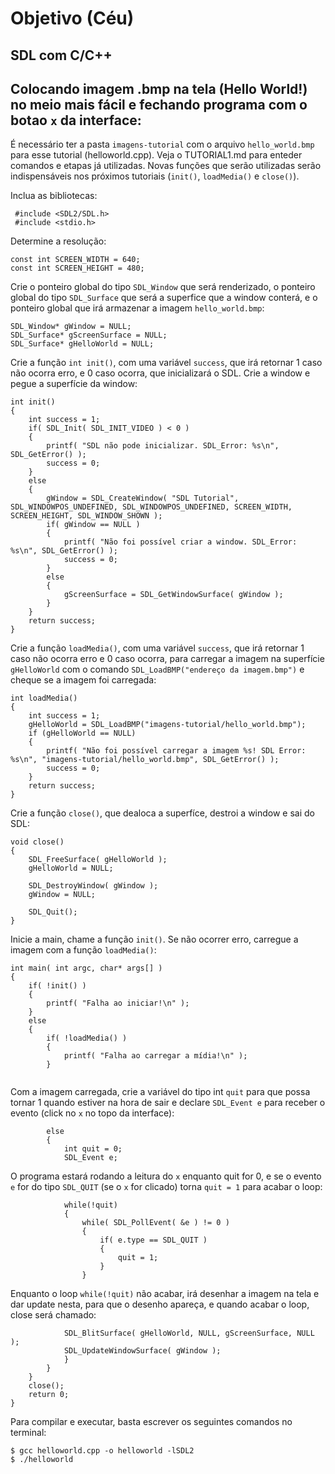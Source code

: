 # Objetivo (Céu)

## SDL com C/C++

## Colocando imagem .bmp na tela (Hello World!) no meio mais fácil e fechando programa com o botao `x` da interface:

É necessário ter a pasta `imagens-tutorial` com o arquivo `hello_world.bmp` para esse tutorial (helloworld.cpp). Veja o TUTORIAL1.md para enteder comandos e etapas já utilizadas. Novas funções que serão utilizadas serão indispensáveis nos próximos tutoriais (`init()`, `loadMedia()` e `close()`).

Inclua as bibliotecas:

```
 #include <SDL2/SDL.h>
 #include <stdio.h>
```

Determine a resolução:

```
const int SCREEN_WIDTH = 640; 
const int SCREEN_HEIGHT = 480; 
```

Crie o ponteiro global do tipo `SDL_Window` que será renderizado, o ponteiro global do tipo `SDL_Surface` que será a superfice que a window conterá, e o ponteiro global que irá armazenar a imagem `hello_world.bmp`:

```
SDL_Window* gWindow = NULL;	
SDL_Surface* gScreenSurface = NULL;	
SDL_Surface* gHelloWorld = NULL; 
```

Crie a função `int init()`, com uma variável `success`, que irá retornar 1 caso não ocorra erro, e 0 caso ocorra, que inicializará o SDL. Crie a window e pegue a superfície da window:

```
int init()
{
	int success = 1;
	if( SDL_Init( SDL_INIT_VIDEO ) < 0 )
	{
		printf( "SDL não pode inicializar. SDL_Error: %s\n", SDL_GetError() );
		success = 0;	
	}
	else
	{
		gWindow = SDL_CreateWindow( "SDL Tutorial", SDL_WINDOWPOS_UNDEFINED, SDL_WINDOWPOS_UNDEFINED, SCREEN_WIDTH, SCREEN_HEIGHT, SDL_WINDOW_SHOWN );
		if( gWindow == NULL )
		{
			printf( "Não foi possível criar a window. SDL_Error: %s\n", SDL_GetError() ); 
			success = 0;		
		}
		else
		{
			gScreenSurface = SDL_GetWindowSurface( gWindow );
		}
	}
	return success;
}
```

Crie a função `loadMedia()`, com uma variável `success`, que irá retornar 1 caso não ocorra erro e 0 caso ocorra, para carregar a imagem na superfície `gHelloWorld` com o comando `SDL_LoadBMP("endereço da imagem.bmp")` e cheque se a imagem foi carregada:

```
int loadMedia()
{
	int success = 1;
	gHelloWorld = SDL_LoadBMP("imagens-tutorial/hello_world.bmp");	
	if (gHelloWorld == NULL)
	{
		printf( "Não foi possível carregar a imagem %s! SDL Error: %s\n", "imagens-tutorial/hello_world.bmp", SDL_GetError() );	
		success = 0;	
	}
	return success;
}
```
Crie a função `close()`, que dealoca a superfíce, destroi a window e sai do SDL:

```
void close()
{
	SDL_FreeSurface( gHelloWorld );
	gHelloWorld = NULL;
	
	SDL_DestroyWindow( gWindow ); 
	gWindow = NULL;
		
	SDL_Quit();
}
```

Inicie a main, chame a função `init()`. Se não ocorrer erro, carregue a imagem com a função `loadMedia()`:

```
int main( int argc, char* args[] )
{
	if( !init() )
	{
		printf( "Falha ao iniciar!\n" );
	}
	else
	{
		if( !loadMedia() )
		{ 
			printf( "Falha ao carregar a mídia!\n" ); 
		}
		
```

Com a imagem carregada, crie a variável do tipo int `quit` para que possa tornar 1 quando estiver na hora de sair e declare `SDL_Event e` para receber o evento (click no `x` no topo da interface):

```
		else
		{
			int quit = 0;
			SDL_Event e;
```

O programa estará rodando a leitura do `x` enquanto quit for 0, e se o evento `e` for do tipo `SDL_QUIT` (se o `x` for clicado) torna `quit = 1` para acabar o loop:

```
			while(!quit)
			{	
				while( SDL_PollEvent( &e ) != 0 )
				{ 
					if( e.type == SDL_QUIT )
					{ 
						quit = 1;
					}
				}
```

Enquanto o loop `while(!quit)` não acabar, irá desenhar a imagem na tela e dar update nesta, para que o desenho apareça, e quando acabar o loop, close será chamado:

```
			SDL_BlitSurface( gHelloWorld, NULL, gScreenSurface, NULL );		
			SDL_UpdateWindowSurface( gWindow );		
			}
		}
	}
	close();
	return 0;
}
```

Para compilar e executar, basta escrever os seguintes comandos no terminal:

```
$ gcc helloworld.cpp -o helloworld -lSDL2
$ ./helloworld
```

